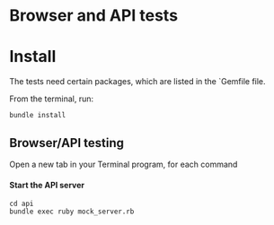 # Browser and API tests

# Install

The tests need certain packages, which are listed in the `Gemfile file.

From the terminal, run:
```
bundle install
```

## Browser/API testing

Open a new tab in your Terminal program, for each command

#### Start the API server
```
cd api
bundle exec ruby mock_server.rb
```
